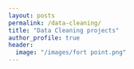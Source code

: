 ```yaml
---
layout: posts
permalink: /data-cleaning/
title: "Data Cleaning projects"
author_profile: true
header:
  image: "/images/fort point.png"
---
```



